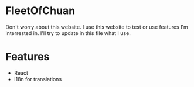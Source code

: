 # FleetOfChuan
Don't worry about this website. I use this website to test or use features I'm interrested in. I'll try to update in this file what I use.

# Features
- React
- i18n for translations
